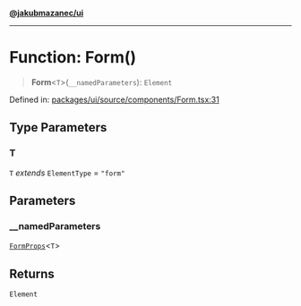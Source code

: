 [**@jakubmazanec/ui**](../README.md)

---

# Function: Form()

> **Form**\<`T`\>(`__namedParameters`): `Element`

Defined in:
[packages/ui/source/components/Form.tsx:31](https://github.com/jakubmazanec/tools/blob/dccfe8e5cee218e88ff4db59e4bf460975897c58/packages/ui/source/components/Form.tsx#L31)

## Type Parameters

### T

`T` _extends_ `ElementType` = `"form"`

## Parameters

### \_\_namedParameters

[`FormProps`](../type-aliases/FormProps.md)\<`T`\>

## Returns

`Element`
